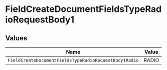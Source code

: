 # FieldCreateDocumentFieldsTypeRadioRequestBody1


## Values

| Name                                                  | Value                                                 |
| ----------------------------------------------------- | ----------------------------------------------------- |
| `FieldCreateDocumentFieldsTypeRadioRequestBody1Radio` | RADIO                                                 |